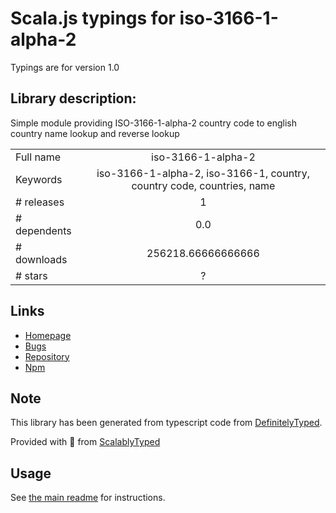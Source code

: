 
# Scala.js typings for iso-3166-1-alpha-2

Typings are for version 1.0

## Library description:
Simple module providing ISO-3166-1-alpha-2 country code to english country name lookup and reverse lookup

|                    |                 |
| ------------------ | :-------------: |
| Full name          | iso-3166-1-alpha-2 |
| Keywords           | iso-3166-1-alpha-2, iso-3166-1, country, country code, countries, name |
| # releases         | 1 |
| # dependents       | 0.0 |
| # downloads        | 256218.66666666666 |
| # stars            | ? |

## Links
- [Homepage](https://github.com/georgzoeller/iso-3166-1-alpha-2)
- [Bugs](https://github.com/georgzoeller/iso-3166-1-alpha-2/issues)
- [Repository](https://github.com/georgzoeller/iso-3166-1-alpha-2)
- [Npm](https://www.npmjs.com/package/iso-3166-1-alpha-2)
    


## Note
This library has been generated from typescript code from [DefinitelyTyped](https://definitelytyped.org).

Provided with :purple_heart: from [ScalablyTyped](https://github.com/oyvindberg/ScalablyTyped)

## Usage
See [the main readme](../../readme.md) for instructions.


